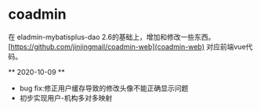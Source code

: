 # coadmin
在 eladmin-mybatisplus-dao 2.6的基础上，增加和修改一些东西。
[https://github.com/jinjingmail/coadmin-web](coadmin-web) 对应前端vue代码。

** 2020-10-09 **
- bug fix:修正用户缓存导致的修改头像不能正确显示问题
- 初步实现用户-机构多对多映射

